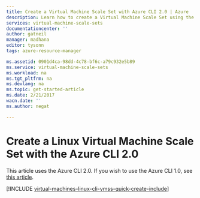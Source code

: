 ```yaml
---
title: Create a Virtual Machine Scale Set with Azure CLI 2.0 | Azure
description: Learn how to create a Virtual Machine Scale Set using the Azure CLI 2.0
services: virtual-machine-scale-sets
documentationcenter: ''
author: gatneil
manager: madhana
editor: tysonn
tags: azure-resource-manager

ms.assetid: 0901d4ca-98dd-4c78-bf6c-a79c932e5b89
ms.service: virtual-machine-scale-sets
ms.workload: na
ms.tgt_pltfrm: na
ms.devlang: na
ms.topic: get-started-article
ms.date: 2/21/2017
wacn.date: ''
ms.author: negat

---
```

# Create a Linux Virtual Machine Scale Set with the Azure CLI 2.0

This article uses the Azure CLI 2.0. If you wish to use the Azure CLI 1.0, see [this article](./virtual-machine-scale-sets-linux-create-cli-nodejs.md).

[!INCLUDE [virtual-machines-linux-cli-vmss-quick-create-include](../../includes/virtual-machines-linux-cli-vmss-quick-create-include.md)]